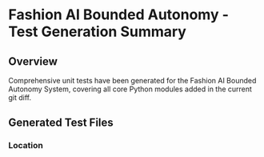 # Fashion AI Bounded Autonomy - Test Generation Summary

## Overview

Comprehensive unit tests have been generated for the Fashion AI Bounded Autonomy System, covering all core Python modules added in the current git diff.

## Generated Test Files

### Location